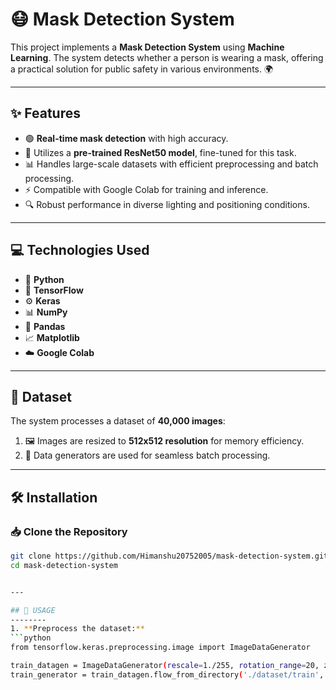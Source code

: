 # 😷 Mask Detection System  

This project implements a **Mask Detection System** using **Machine Learning**. The system detects whether a person is wearing a mask, offering a practical solution for public safety in various environments. 🌍  

---

## ✨ Features  
- 🟢 **Real-time mask detection** with high accuracy.  
- 🧠 Utilizes a **pre-trained ResNet50 model**, fine-tuned for this task.  
- 📊 Handles large-scale datasets with efficient preprocessing and batch processing.  
- ⚡ Compatible with Google Colab for training and inference.  
- 🔍 Robust performance in diverse lighting and positioning conditions.  

---

## 💻 Technologies Used  
- 🐍 **Python**  
- 🔗 **TensorFlow**  
- ⚙️ **Keras**  
- 📊 **NumPy**  
- 🧹 **Pandas**  
- 📈 **Matplotlib**  
- ☁️ **Google Colab**  

---

## 📁 Dataset  
The system processes a dataset of **40,000 images**:  
1. 🖼️ Images are resized to **512x512 resolution** for memory efficiency.  
2. 🔄 Data generators are used for seamless batch processing.  

---

## 🛠️ Installation  

### 📥 Clone the Repository  
```bash  
git clone https://github.com/Himanshu20752005/mask-detection-system.git  
cd mask-detection-system


---

## 🚀 USAGE
--------
1. **Preprocess the dataset:**
```python
from tensorflow.keras.preprocessing.image import ImageDataGenerator

train_datagen = ImageDataGenerator(rescale=1./255, rotation_range=20, zoom_range=0.2, horizontal_flip=True)
train_generator = train_datagen.flow_from_directory('./dataset/train', target_size=(512, 512), batch_size=32, class_mode='binary')

